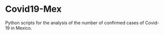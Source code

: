 # Covid19-Mex
Python scripts for the analysis of the number of confirmed cases of Covid-19 in Mexico. 
